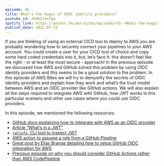 ```yaml
---
episode: 45
title: What’s the magic of OIDC identity providers?
youtube_id: dXQkZresTpw
spotify_link: https://anchor.fm/aws-bites/episodes/45--Whats-the-magic-of-OIDC-identity-providers-e1l5r6p
publish_date: 2022-07-15
---
```


If you are thinking of using an external CICD tool to deploy to AWS you are probably wondering how to securely connect your pipelines to your AWS account.
You could create a user for your CICD tool of choice and copy some hard coded credentials into it, but, let’s face it: this doesn’t feel like the right - or at least the most secure - approach!
In the previous episode we discussed how AWS and GitHub solved this problem by using OIDC identity providers and this seems to be a good solution to the problem.
In this episode of AWS Bites we will try to demystify the secrets of OIDC identity providers and explain how they work and what’s the trust model between AWS and an OIDC provider like GitHub actions. We will also explain all the steps required to integrate AWS with GitHub, how JWT works in this particular scenario and other use cases where you could use OIDC providers.

In this episode, we mentioned the following resources:
- [GitHub docs explaining how to integrate with AWS as an OIDC provider](https://docs.github.com/en/actions/deployment/security-hardening-your-deployments/about-security-hardening-with-openid-connect)
- [Article “What’s in a JWT”](https://loige.co/whats-in-a-jwt)
- [`jwtinfo`, CLI tool to inspect JWT](https://github.com/lmammino/jwtinfo)
- [AWS action to assume a role from a GitHub Pipeline](https://github.com/aws-actions/configure-aws-credentials#assuming-a-role)
- [Great post by Elias Brange detailing how to setup GitHub OIDC integration for AWS](https://www.eliasbrange.dev/posts/secure-aws-deploys-from-github-actions-with-oidc/)
- [Previous episode on why you should consider GitHub Actions rather than AWS CodePipeline](https://awsbites.com/44-do-you-use-codepipeline-or-github-actions/)
